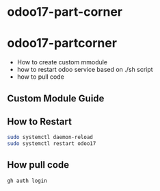 # odoo17-part-corner
# odoo17-partcorner

- How to create custom mmodule
- how to restart odoo service based on ./sh script 
- how to pull code




## Custom Module Guide



## How to Restart 
```bash
sudo systemctl daemon-reload
sudo systemctl restart odoo17
```
## How pull code

```bash
gh auth login
```
